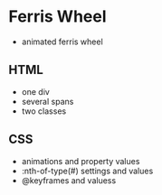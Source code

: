 # Ferris Wheel

- animated ferris wheel

## HTML

- one div
- several spans
- two classes

## CSS

- animations and property values
- :nth-of-type(#) settings and values
- @keyframes and valuess
